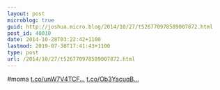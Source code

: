 ```yaml
---
layout: post
microblog: true
guid: http://joshua.micro.blog/2014/10/27/t526770978589007872.html
post_id: 40010
date: 2014-10-28T03:22:42+1100
lastmod: 2019-07-30T17:41:43+1100
type: post
url: /2014/10/27/t526770978589007872.html
---
```

#moma [t.co/unW7V4TCF...](http://t.co/unW7V4TCFR) [t.co/Ob3YacuqB...](http://t.co/Ob3YacuqB2)
